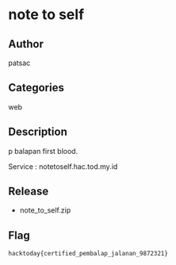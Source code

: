 # note to self

## Author

patsac

## Categories

web

## Description

p balapan first blood.

Service : notetoself.hac.tod.my.id

## Release

- note_to_self.zip


## Flag

`hacktoday{certified_pembalap_jalanan_9872321}`
